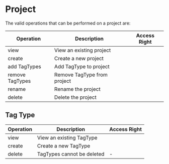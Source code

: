 # Project

The valid operations that can be performed on a project are:

| **Operation**   | **Description**             | **Access Right**                                                        |
|-----------------|-----------------------------|-------------------------------------------------------------------------|
| view            | View an existing project    | <Read/>                                                                 |
| create          | Create a new project        | <Create hint="The create rights need to be from an affiliation group"/> |
| add TagTypes    | Add TagType to project      | <Modify/>                                                               |
| remove TagTypes | Remove TagType from project | <Modify/>                                                               |
| rename          | Rename the project          | <Modify/>                                                               |
| delete          | Delete the project          | <Delete/>                                                               |

## Tag Type

| **Operation** | **Description**            | **Access Right**                                                        |
|---------------|----------------------------|-------------------------------------------------------------------------|
| view          | View an existing TagType   | <Any/>                                                                  |
| create        | Create a new TagType       | <Create hint="The create rights need to be from an affiliation group"/> |
| delete        | TagTypes cannot be deleted | -                                                                       |
